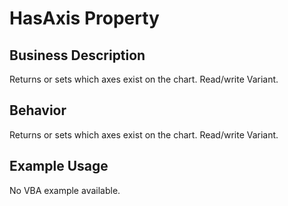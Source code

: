 # HasAxis Property

## Business Description
Returns or sets which axes exist on the chart. Read/write Variant.

## Behavior
Returns or sets which axes exist on the chart. Read/write Variant.

## Example Usage
No VBA example available.